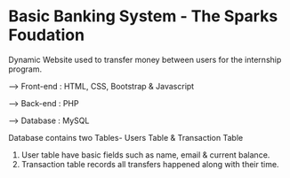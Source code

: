 # Basic Banking System - The Sparks Foudation
Dynamic Website used to transfer money between users for the internship program.
 
--> Front-end : HTML, CSS, Bootstrap & Javascript

--> Back-end : PHP

--> Database : MySQL   

Database contains two Tables- Users Table & Transaction Table 
1. User table have basic fields such as name, email & current balance. 
2. Transaction table records all transfers happened along with their time.  

